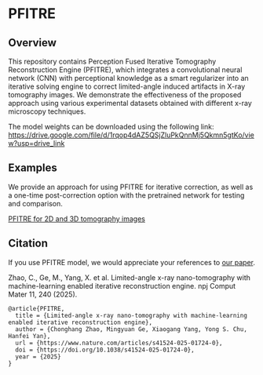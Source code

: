 # PFITRE

## Overview
This repository contains Perception Fused Iterative Tomography Reconstruction Engine (PFITRE), which integrates a convolutional neural network (CNN) with perceptional knowledge as a smart regularizer into an iterative solving engine to correct limited-angle induced artifacts in X-ray tomography images. We demonstrate the effectiveness of the proposed approach using various experimental datasets obtained with different x-ray microscopy techniques. 

The model weights can be downloaded using the following link:
https://drive.google.com/file/d/1rqop4dAZ5QSjZluPkQnnMj5Qkmn5gtKo/view?usp=drive_link


## Examples

We provide an approach for using PFITRE for iterative correction, as well as a one-time post-correction option with the pretrained network for testing and comparison.

[PFITRE for 2D and 3D tomography images](https://github.com/chonghangzhao/PFITRE/blob/main/Demo/PFITRE_Demo_Colab.ipynb)


## Citation
If you use PFITRE model, we would appreciate your references to [our paper](https://www.nature.com/articles/s41524-025-01724-0). 

Zhao, C., Ge, M., Yang, X. et al. Limited-angle x-ray nano-tomography with machine-learning enabled iterative reconstruction engine. npj Comput Mater 11, 240 (2025).

```
@article{PFITRE,
  title = {Limited-angle x-ray nano-tomography with machine-learning enabled iterative reconstruction engine},
  author = {Chonghang Zhao, Mingyuan Ge, Xiaogang Yang, Yong S. Chu, Hanfei Yan},
  url = {https://www.nature.com/articles/s41524-025-01724-0},
  doi = {https://doi.org/10.1038/s41524-025-01724-0},
  year = {2025}
}
```
